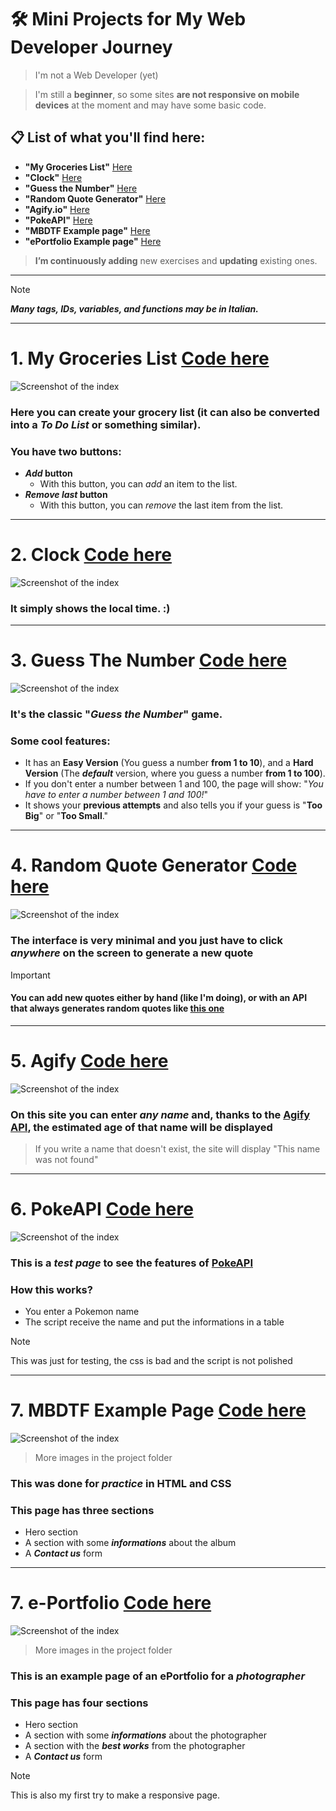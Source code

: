 # 🛠️ Mini Projects for My Web Developer Journey  
> I'm not a Web Developer (yet)

> I'm still a **beginner**, so some sites **are not responsive on mobile devices** at the moment and may have some basic code.

## 📋 List of what you'll find here:  
- **"My Groceries List"** [Here](#1-My-Groceries-List-Code-here)
- **"Clock"** [Here](#2-Clock-Code-here)
- **"Guess the Number"** [Here](#3-Guess-The-Number-Code-here)
- **"Random Quote Generator"** [Here](#4-Random-Quote-Generator-Code-here)
- **"Agify.io"** [Here](#5-Agify-Code-here)
- **"PokeAPI"** [Here](#6-PokeAPI-Code-here)
- **"MBDTF Example page"** [Here](#7-MBDTF-Example-Page-Code-here)
- **"ePortfolio Example page"** [Here](#7-e-portfolio-code-here)

> **I’m continuously adding** new exercises and **updating** existing ones.  
---

> [!NOTE]  
> _**Many tags, IDs, variables, and functions may be in Italian.**_

---

# 1. My Groceries List [Code here](/MyGroceriesList)  
![Screenshot of the index](https://i.postimg.cc/dQTtt3Rc/list.png)  
### Here you can create your grocery list (it can also be converted into a _To Do List_ or something similar).  
### You have **two buttons**:  
- **_Add_ button**  
  - With this button, you can _add_ an item to the list.  
- **_Remove last_ button**  
  - With this button, you can _remove_ the last item from the list.  

---

# 2. Clock [Code here](/Clock)  
![Screenshot of the index](https://i.postimg.cc/XJH1yn9R/clock.png)  
### It simply shows the local time. :)

---

# 3. Guess The Number [Code here](/GuessTheNumber)  
![Screenshot of the index](https://i.postimg.cc/Wzs9KhTq/gtn.png)  
### It's the classic "_Guess the Number_" game.  
### Some cool features:  
- It has an **Easy Version** (You guess a number **from 1 to 10**), and a **Hard Version** (The **_default_** version, where you guess a number **from 1 to 100**).  
- If you don't enter a number between 1 and 100, the page will show: "_You have to enter a number between 1 and 100!_"  
- It shows your **previous attempts** and also tells you if your guess is "**Too Big**" or "**Too Small**."

---

# 4. Random Quote Generator [Code here](/RandomQuotes)
![Screenshot of the index](https://i.postimg.cc/5yM0MWRC/randomqoi.png)  
### The interface is very minimal and you just have to click _anywhere_ on the screen to generate a new quote
> [!IMPORTANT]
> #### You can add new quotes either by hand (like I'm doing), or with an API that always generates random quotes like [this one](https://api.quotable.io)

---

# 5. Agify [Code here](/AgifyAPI)
![Screenshot of the index](https://i.postimg.cc/2yMLLrn6/vvv.png)  
### On this site you can enter _any name_ and, thanks to the [Agify API](https://agify.io/), the estimated age of that name will be displayed
> If you write a name that doesn't exist, the site will display "This name was not found"

---

# 6. PokeAPI [Code here](/PokeAPI)
![Screenshot of the index](https://i.postimg.cc/Dz41T7YB/Cattura.png)
### This is a _test page_ to see the features of [PokeAPI](https://pokeapi.co/)
### How this works?
- You enter a Pokemon name
- The script receive the name and put the informations in a table
> [!NOTE]  
> This was just for testing, the css is bad and the script is not polished

---

# 7. MBDTF Example Page [Code here](/MBDTF)
![Screenshot of the index](https://i.postimg.cc/7YHxJCLC/mbdtf-SITO.png)
>More images in the project folder
### This was done for _practice_ in HTML and CSS
### This page has **three sections**
- Hero section
- A section with some **_informations_** about the album
- A **_Contact us_** form

---

# 7. e-Portfolio [Code here](/ePortfolio)
![Screenshot of the index](https://i.postimg.cc/Dyvgk0Q3/1.png)
>More images in the project folder 
### This is an example page of an **ePortfolio** for a _photographer_
### This page has **four sections**
- Hero section
- A section with some **_informations_** about the photographer
- A section with the **_best works_** from the photographer
- A **_Contact us_** form
> [!NOTE]  
> This is also my first try to make a responsive page.

